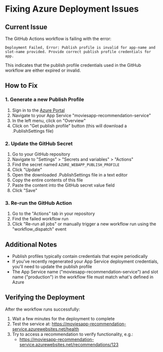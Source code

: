 # Fixing Azure Deployment Issues

## Current Issue

The GitHub Actions workflow is failing with the error:

```
Deployment Failed, Error: Publish profile is invalid for app-name and slot-name provided. Provide correct publish profile credentials for app.
```

This indicates that the publish profile credentials used in the GitHub workflow are either expired or invalid.

## How to Fix

### 1. Generate a new Publish Profile

1. Sign in to the [Azure Portal](https://portal.azure.com)
2. Navigate to your App Service "moviesapp-recommendation-service"
3. In the left menu, click on "Overview"
4. Click on "Get publish profile" button (this will download a .PublishSettings file)

### 2. Update the GitHub Secret

1. Go to your GitHub repository
2. Navigate to "Settings" > "Secrets and variables" > "Actions"
3. Find the secret named `AZURE_WEBAPP_PUBLISH_PROFILE`
4. Click "Update"
5. Open the downloaded .PublishSettings file in a text editor
6. Copy the entire contents of this file
7. Paste the content into the GitHub secret value field
8. Click "Save"

### 3. Re-run the GitHub Action

1. Go to the "Actions" tab in your repository
2. Find the failed workflow run
3. Click "Re-run all jobs" or manually trigger a new workflow run using the "workflow_dispatch" event

## Additional Notes

- Publish profiles typically contain credentials that expire periodically
- If you've recently regenerated your App Service deployment credentials, you'll need to update the publish profile
- The App Service name ("moviesapp-recommendation-service") and slot name ("production") in the workflow file must match what's defined in Azure

## Verifying the Deployment

After the workflow runs successfully:

1. Wait a few minutes for the deployment to complete
2. Test the service at: https://moviesapp-recommendation-service.azurewebsites.net/health
3. Try to access a recommendation to verify functionality, e.g.:
   - https://moviesapp-recommendation-service.azurewebsites.net/recommendations/123
